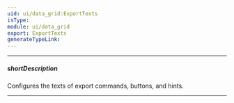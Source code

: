 ```yaml
---
uid: ui/data_grid:ExportTexts
isType: 
module: ui/data_grid
export: ExportTexts
generateTypeLink: 
---
```

---
##### shortDescription
Configures the texts of export commands, buttons, and hints.

---
